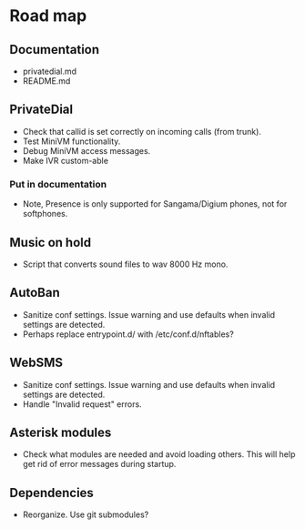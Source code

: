 # Road map

## Documentation

- privatedial.md
- README.md

## PrivateDial

- Check that callid is set correctly on incoming calls (from trunk).
- Test MiniVM functionality.
- Debug MiniVM access messages.
- Make IVR custom-able

### Put in documentation

- Note, Presence is only supported for Sangama/Digium phones, not for softphones.

## Music on hold

- Script that converts sound files to wav 8000 Hz mono.

## AutoBan

- Sanitize conf settings. Issue warning and use defaults when invalid settings are detected.
- Perhaps replace entrypoint.d/ with /etc/conf.d/nftables?

## WebSMS

- Sanitize conf settings. Issue warning and use defaults when invalid settings are detected.
- Handle "Invalid request" errors.

## Asterisk modules

- Check what modules are needed and avoid loading others. This will help get rid of error messages during startup.

## Dependencies

- Reorganize. Use git submodules?
